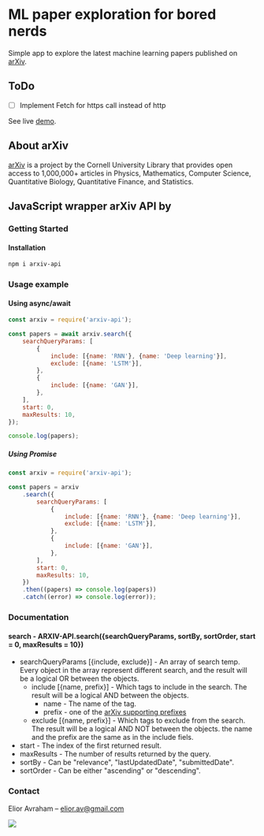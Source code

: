 # ML paper exploration for bored nerds

Simple app to explore the latest machine learning papers published on [arXiv](https://arxiv.org/).

## ToDo

- [ ] Implement Fetch for https call instead of http

See live [demo](https://rufenmatt.github.io/ml-arxiv-papers/).

## About arXiv

[arXiv](http://arxiv.org/) is a project by the Cornell University Library that provides open access to 1,000,000+ articles in Physics, Mathematics, Computer Science, Quantitative Biology, Quantitative Finance, and Statistics.

## JavaScript wrapper arXiv API by

### Getting Started
#### Installation

```sh
npm i arxiv-api
```

### Usage example

#### Using async/await
```js
const arxiv = require('arxiv-api');

const papers = await arxiv.search({
	searchQueryParams: [
		{
			include: [{name: 'RNN'}, {name: 'Deep learning'}],
			exclude: [{name: 'LSTM'}],
		},
		{
			include: [{name: 'GAN'}],
		},
	],
	start: 0,
	maxResults: 10,
});

console.log(papers);
```

##### Using Promise
```js
const arxiv = require('arxiv-api');

const papers = arxiv
	.search({
		searchQueryParams: [
			{
				include: [{name: 'RNN'}, {name: 'Deep learning'}],
				exclude: [{name: 'LSTM'}],
			},
			{
				include: [{name: 'GAN'}],
			},
		],
		start: 0,
		maxResults: 10,
	})
	.then((papers) => console.log(papers))
	.catch((error) => console.log(error));
```
### Documentation
#### search - ARXIV-API.search({searchQueryParams, sortBy, sortOrder, start = 0, maxResults = 10})
* searchQueryParams [{include, exclude}] - An array of search temp. Every object in the array represent different search, and the result will be a logical OR between the objects.
	* include [{name, prefix}] - Which tags to include in the search. The result will be a logical AND between the objects.
		* name - The name of the tag.
		* prefix - one of the [arXiv supporting prefixes](https://arxiv.org/help/api/user-manual#51-details-of-query-construction)
	* exclude [{name, prefix}] - Which tags to exclude from the search. The result will be a logical AND NOT between the objects. the name and the prefix are the same as in the include fiels.
* start - The index of the first returned result.
* maxResults - The number of results returned by the query.
* sortBy - Can be "relevance", "lastUpdatedDate", "submittedDate".
* sortOrder - Can be either "ascending" or "descending".

### Contact
Elior Avraham – elior.av@gmail.com

<a href="https://github.com/eliorav/arXiv-api/graphs/contributors">
  <img src="https://contributors-img.firebaseapp.com/image?repo=eliorav/arXiv-api" />
</a>
